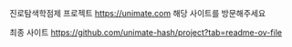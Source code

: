 진로탐색학점제 프로젝트
https://unimate.com  해당 사이트를 방문해주세요

최종 사이트
https://github.com/unimate-hash/project?tab=readme-ov-file
